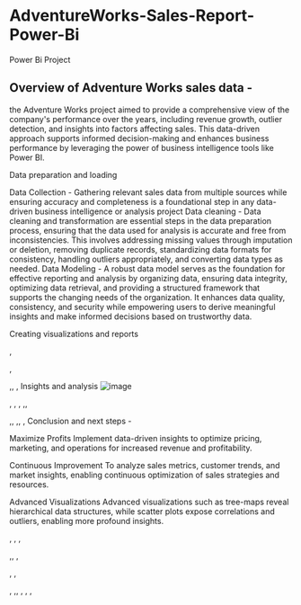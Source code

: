 # AdventureWorks-Sales-Report-Power-Bi
Power Bi Project

## Overview of Adventure Works sales data - 
the Adventure Works project aimed to provide a comprehensive view of the company's performance over the years, including revenue growth, outlier detection, and insights into factors affecting sales. This data-driven approach supports informed decision-making and enhances business performance by leveraging the power of business intelligence tools like Power BI.


Data preparation and loading

Data Collection - Gathering relevant sales data from multiple sources while ensuring accuracy and completeness is a foundational step in any data-driven business intelligence or analysis project
Data cleaning - Data cleaning and transformation are essential steps in the data preparation process, ensuring that the data used for analysis is accurate and free from inconsistencies. This involves addressing missing values through imputation or deletion, removing duplicate records, standardizing data formats for consistency, handling outliers appropriately, and converting data types as needed. 
Data Modeling - A robust data model serves as the foundation for effective reporting and analysis by organizing data, ensuring data integrity, optimizing data retrieval, and providing a structured framework that supports the changing needs of the organization. It enhances data quality, consistency, and security while empowering users to derive meaningful insights and make informed decisions based on trustworthy data.


Creating visualizations and reports

,

,

,,
,
Insights and analysis
![image](https://github.com/darshanns09/AdventureWorks-Sales-Report-Power-Bi/assets/145355404/f9624f97-d2d1-4429-abf9-cc13ddca2519)

,
,
,
,,

,,
,,
,
Conclusion and next steps - 

Maximize Profits
Implement data-driven insights to optimize pricing, marketing, and operations for increased revenue and profitability.

Continuous Improvement
To analyze sales metrics, customer trends, and market insights, enabling continuous optimization of sales strategies and resources.


Advanced Visualizations
Advanced visualizations such as tree-maps reveal hierarchical data structures, while scatter plots expose correlations and outliers, enabling more profound insights.




,
,
,

,,
,

,
,

,
,,
,
,
,
